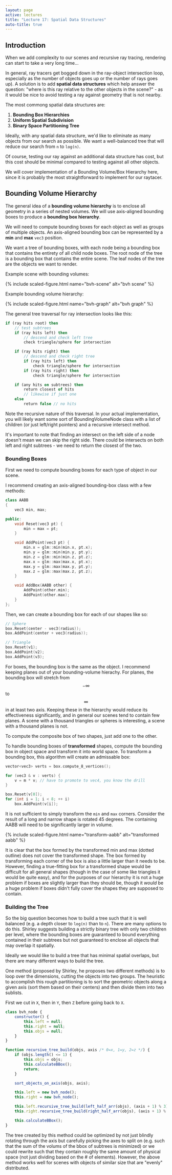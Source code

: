 ```yaml
---
layout: page
active: lectures
title: "Lecture 17: Spatial Data Structures"
auto-title: true
---
```



## Introduction

When we add complexity to our scenes and recursive ray tracing, rendering can start to take a very long time...

In general, ray tracers get bogged down in the ray-object intersection loop, especially as the number of objects goes up or the number of rays goes up).
A solution is to add **spatial data structures** which help answer the question: "where is this ray relative to the other objects in the scene?" -
as it would be nice to avoid testing a ray against geometry that is not nearby.

The most commong spatial data structures are:

1. **Bounding Box Hierarchies**
2. **Uniform Spatial Subdivision**
3. **Binary Space Partitioning Tree**

Ideally, with any spatial data structure, we'd like to eliminate as many objects from our search as possible.
We want a well-balanced tree that will reduce our search from `n` to `log(n)`.

Of course, testing our ray against an additional data structure has cost, but this cost should be minimal compared to testing against all other objects.

We will cover implementation of a Bounding Volume/Box Hierarchy here, since it is probably the most straightforward to implement for our raytacer.



## Bounding Volume Hierarchy

The general idea of a **bounding volume hierarchy** is to enclose all geometry in a series of nested volumes.
We will use axis-aligned bounding boxes to produce a **bounding box hierarchy**.

We will need to compute bounding boxes for each object as well as groups of multiple objects.
An axis-aligned bounding box can be represented by a **min** and **max** `vec3` position.

We want a tree of bounding boxes, with each node being a bounding box that contains the entirety of all child node boxes.
The root node of the tree is a bounding box that contains the entire scene.
The leaf nodes of the tree are the objects we want to render.

Example scene with bounding volumes:

{% include scaled-figure.html name="bvh-scene" alt="bvh scene" %}

Example bounding volume hierarchy:

{% include scaled-figure.html name="bvh-graph" alt="bvh graph" %}

The general tree traversal for ray intersection looks like this:

```pascal
if (ray hits root) then
    // test subtrees
    if (ray hits left) then
        // descend and check left tree
        check triangle/sphere for intersection

    if (ray hits right) then
        // descend and check right tree
        if (ray hits left) then
            check triangle/sphere for intersection
        if (ray hits right) then
            check triangle/sphere for intersection

    if (any hits on subtrees) then
        return closest of hits
        // likewise if just one
    else
        return false // no hits
```

Note the recursive nature of this traversal.
In your actual implementation, you will likely want some sort of BoundingVolumeNode class
with a list of children (or just left/right pointers) and a recursive intersect method.

It's important to note that finding an intersect on the left side of a node doesn't mean we can skip the right side.
There could be intersects on both left and right subtrees - we need to return the closest of the two.


### Bounding Boxes

First we need to compute bounding boxes for each type of object in our scene.

I recommend creating an axis-aligned bounding-box class with a few methods:

```cpp
class AABB
{
    vec3 min, max;

public:
    void Reset(vec3 pt) {
        min = max = pt;
    }

    void AddPoint(vec3 pt) {
        min.x = glm::min(min.x, pt.x);
        min.y = glm::min(min.y, pt.y);
        min.z = glm::min(min.z, pt.z);
        max.x = glm::max(max.x, pt.x);
        max.y = glm::max(max.y, pt.y);
        max.z = glm::max(max.z, pt.z);
    }

    void AddBox(AABB other) {
        AddPoint(other.min);
        AddPoint(other.max);
    }
};
```

Then, we can create a bounding box for each of our shapes like so:

```cpp
// Sphere
box.Reset(center - vec3(radius));
box.AddPoint(center + vec3(radius));
```

```cpp
// Triangle
box.Reset(v1);
box.AddPoint(v2);
box.AddPoint(v3);
```

For boxes, the bounding box is the same as the object.
I recommend keeping planes out of your bounding-volume hierachy.
For planes, the bounding box will stretch from $$-\infty$$ to $$\infty$$ in at least two axis.
Keeping these in the hierarchy would reduce its effectiveness significantly,
and in general our scenes tend to contain few planes.
A scene with a thousand triangles or spheres is interesting,
a scene with a thousand planes is not.

To compute the composite box of two shapes, just add one to the other.

To handle bounding boxes of **transformed** shapes, compute the bounding box in object space and transform it into world space.
To transform a bounding box, this algorithm will create an admissable box:

```cpp
vector<vec3> verts = box.compute_8_vertices();

for (vec3 & v : verts) {
    v = m * v; // have to promote to vec4, you know the drill
}

box.Reset(v[0]);
for (int i = 1; i < 8; ++ i)
    box.AddPoint(v[i]);
```

It is not sufficient to simply transform the `min` and `max` corners.
Consider the result of a long and narrow shape is rotated 45 degrees.
The containing AABB will need to be significantly larger in volume.

{% include scaled-figure.html name="transform-aabb" alt="transformed aabb" %}

It is clear that the box formed by the transformed min and max (dotted outline) does not cover the transformed shape.
The box formed by transforming each corner of the box is also a little larger than it needs to be.
However, finding a true-fitting box for a transformed shape would be difficult for all general shapes
(though in the case of some like triangles it would be quite easy),
and for the purposes of our hierarchy it is not a huge problem if boxes are slightly larger than they should be,
though it *would* be a huge problem if boxes didn't fully cover the shapes they are supposed to contain.


### Building the Tree

So the big question becomes how to build a tree such that it is well balanced (e.g. a depth closer to `log(n)` than to `n`).
There are many options to do this.
Shirley suggests building a strictly binary tree with only two children per level, where the bounding boxes are guaranteed to bound everything contained in their subtrees
but not guaranteed to enclose all objects that may overlap it spatially.

Ideally we would like to build a tree that has minimal spatial overlaps, but there are many different ways to build the tree.

One method (proposed by Shirley, he proposes two different methods) is to loop over the dimensions, cutting the objects into two groups.
The heuristic to accomplish this rough partitioning is to sort the geometric objects along a given axis (sort them based on their centers)
and then divide them into two sublists.

First we cut in `X`, then in `Y`, then `Z` before going back to `X`.

```javascript
class bvh_node {
    constructor() {
        this.left = null;
        this.right = null;
        this.objs = null;
    }
}

function recursive_tree_build(objs, axis /* 0=x, 1=y, 2=z */) {
    if (objs.length() <= 1) {
        this.objs = objs;
        this.calculateBBox();
        return;
    }

    sort_objects_on_axis(objs, axis);

    this.left = new bvh_node();
    this.right = new bvh_node();

    this.left.recursive_tree_build(left_half_arr(objs), (axis + 1) % 3);
    this.right.recursive_tree_build(right_half_arr(objs), (axis + 1) % 3);

    this.calculateBBox();
}
```

The tree created by this method could be optimized by not just blindly rotating through the axis but carefully picking the axes to split on
(e.g. such that the sum of the volums of the bbox of subtrees is minimized)
or we could rewrite such that they contain roughly the same amount of physical space
(not just dividing based on the # of elements).
However, the above method works well for scenes with objects of similar size that are "evenly" distributed.

